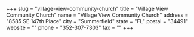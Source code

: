 +++
slug = "village-view-community-church"
title = "Village View Community Church"
name = "Village View Community Church"
address = "8585 SE 147th Place"
city = "Summerfield"
state = "FL"
postal = "34491"
website = ""
phone = "352-307-7303"
fax = ""
+++
